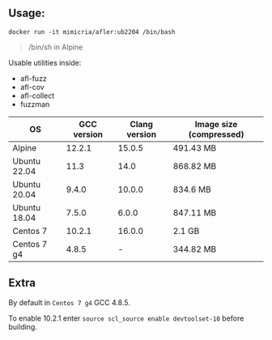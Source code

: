 ## Usage:
```
docker run -it mimicria/afler:ub2204 /bin/bash
```
> /bin/sh in Alpine

Usable utilities inside:
- afl-fuzz
- afl-cov
- afl-collect
- fuzzman

|OS				|GCC version|Clang version	|Image size (compressed)|
|---------------|-----------|---------------|-----------------------|
|Alpine			|12.2.1		|15.0.5			|491.43 MB				|
|Ubuntu 22.04	|11.3		|14.0			|868.82 MB				|
|Ubuntu 20.04	|9.4.0		|10.0.0			|834.6 MB				|
|Ubuntu 18.04	|7.5.0		|6.0.0			|847.11 MB				|
|Centos 7		|10.2.1		|16.0.0			|2.1 GB					|
|Centos 7 g4	|4.8.5		|-				|344.82 MB				|

## Extra
By default in `Centos 7 g4` GCC 4.8.5. 

To enable 10.2.1 enter `source scl_source enable devtoolset-10` before building.